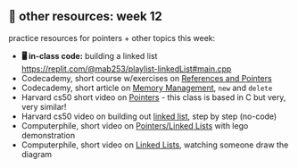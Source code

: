 ## 🤖 other resources: week 12

practice resources for pointers + other topics this week:
- **🖥️ in-class code:** building a linked list https://replit.com/@mab253/playlist-linkedList#main.cpp
- Codecademy, short course w/exercises on [References and Pointers](https://www.codecademy.com/courses/learn-c-plus-plus/lessons/cpp-references-and-pointers/exercises/introduction)
- Codecademy, short article on [Memory Management](https://www.codecademy.com/courses/learn-c-plus-plus/articles/cpp-memory-allocation), `new` and `delete`
- Harvard cs50 short video on [Pointers](https://cs50.harvard.edu/x/2023/shorts/pointers/) - this class is based in C but very, very similar!
- Harvard cs50 video on building out [linked list](https://video.cs50.io/X8h4dq9Hzq8?screen=GWTo0W8blck&start=3462), step by step (no-code)
- Computerphile, short video on [Pointers/Linked Lists](https://www.youtube.com/watch?v=t5NszbIerYc) with lego demonstration
- Computerphile, short video on [Linked Lists](https://www.youtube.com/watch?v=_jQhALI4ujg), watching someone draw the diagram

